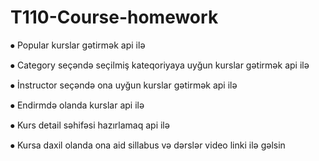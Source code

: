 # T110-Course-homework

⦁	 Popular kurslar gətirmək api ilə

⦁	Category seçəndə seçilmiş kateqoriyaya uyğun kurslar gətirmək api ilə

⦁	İnstructor seçəndə ona uyğun kurslar gətirmək api ilə

⦁	Endirmdə olanda kurslar api ilə

⦁	Kurs detail səhifəsi hazırlamaq api ilə 

⦁	Kursa daxil olanda ona aid sillabus və dərslər video linki ilə gəlsin
